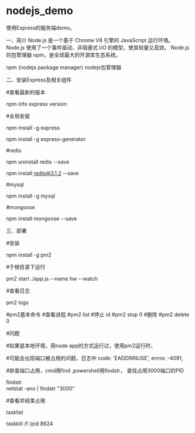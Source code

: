 # nodejs_demo
使用Express的服务端demo。

一、简介
Node.js 是一个基于 Chrome V8 引擎的 JavaScript 运行环境。 Node.js 使用了一个事件驱动、非阻塞式 I/O 的模型，使其轻量又高效。 
Node.js 的包管理器 npm，是全球最大的开源库生态系统。

npm (nodejs package manager) nodejs包管理器

二、安装Express及相关组件

#查看最新的版本

npm info express version    

#全局安装

npm install  -g express 

npm install -g express-generator


#redis

npm uninstall redis --save

npm install redis@3.1.2 --save


#mysql

npm install -g mysql 


#mongoose

npm install mongoose --save

三、部署

#安装

npm install -g pm2

#于根目录下运行

pm2 start ./app.js --name hw --watch

#查看日志

pm2 logs

#pm2基本命令
#查看进程
#pm2 list
#停止 id
#pm2 stop 0
#删除
#pm2 delete 0



#问题

#如果是本地环境，用node app的方式运行过，使用pm2运行时，

#可能会出现端口被占用的问题，日志中   code: 'EADDRINUSE', errno: -4091,

#排查端口占用，cmd用find ,powershell用findstr， 查找占用3000端口的PID

findstr  
netstat -ano | findstr "3000"

#查看并结束占用

tasklist

taskkill /f /pid 8624

